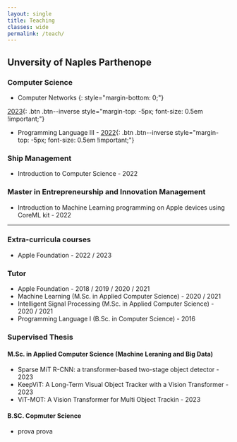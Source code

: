 ```yaml
---
layout: single
title: Teaching
classes: wide
permalink: /teach/
---
```


## Unversity of Naples Parthenope

### Computer Science

* Computer Networks
{: style="margin-bottom: 0;"}

[2023](#){: .btn .btn--inverse style="margin-top: -5px; font-size: 0.5em !important;"}


* Programming Language III - 
[2022](#){: .btn .btn--inverse style="margin-top: -5px; font-size: 0.5em !important;"}


### Ship Management

* Introduction to Computer Science - 2022


### Master in Entrepreneurship and Innovation Management

* Introduction to Machine Learning programming on Apple devices using CoreML kit - 2022

---

### Extra-curricula courses

* Apple Foundation - 2022 / 2023


### Tutor

* Apple Foundation - 2018 / 2019 / 2020 / 2021
* Machine Learning (M.Sc. in Applied Computer Science) - 2020 / 2021
* Intelligent Signal Processing (M.Sc. in Applied Computer Science) - 2020 / 2021
* Programming Language I (B.Sc. in Computer Science) - 2016


### Supervised Thesis

#### M.Sc. in Applied Computer Science (Machine Leraning and Big Data)

* Sparse MiT R-CNN: a transformer-based two-stage object detector - 2023
* KeepViT: A Long-Term Visual Object Tracker with a Vision Transformer - 2023
* ViT-MOT: A Vision Transformer for Multi Object Trackin - 2023

#### B.SC. Copmuter Science

* prova prova

